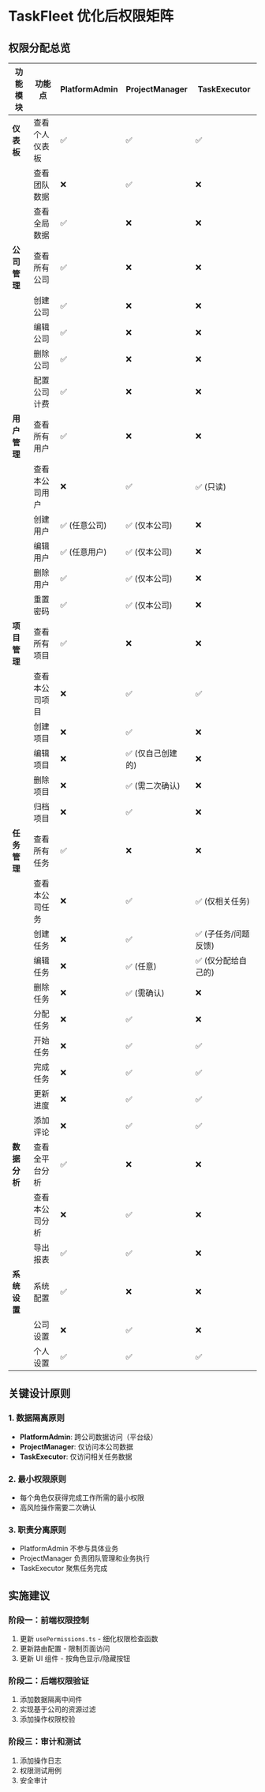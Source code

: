 # TaskFleet 优化后权限矩阵

## 权限分配总览

| 功能模块 | 功能点 | PlatformAdmin | ProjectManager | TaskExecutor |
|---------|--------|---------------|----------------|--------------|
| **仪表板** | 查看个人仪表板 | ✅ | ✅ | ✅ |
| | 查看团队数据 | ❌ | ✅ | ❌ |
| | 查看全局数据 | ✅ | ❌ | ❌ |
| **公司管理** | 查看所有公司 | ✅ | ❌ | ❌ |
| | 创建公司 | ✅ | ❌ | ❌ |
| | 编辑公司 | ✅ | ❌ | ❌ |
| | 删除公司 | ✅ | ❌ | ❌ |
| | 配置公司计费 | ✅ | ❌ | ❌ |
| **用户管理** | 查看所有用户 | ✅ | ❌ | ❌ |
| | 查看本公司用户 | ❌ | ✅ | ✅ (只读) |
| | 创建用户 | ✅ (任意公司) | ✅ (仅本公司) | ❌ |
| | 编辑用户 | ✅ (任意用户) | ✅ (仅本公司) | ❌ |
| | 删除用户 | ✅ | ✅ (仅本公司) | ❌ |
| | 重置密码 | ✅ | ✅ (仅本公司) | ❌ |
| **项目管理** | 查看所有项目 | ✅ | ❌ | ❌ |
| | 查看本公司项目 | ❌ | ✅ | ✅ |
| | 创建项目 | ❌ | ✅ | ❌ |
| | 编辑项目 | ❌ | ✅ (仅自己创建的) | ❌ |
| | 删除项目 | ❌ | ✅ (需二次确认) | ❌ |
| | 归档项目 | ❌ | ✅ | ❌ |
| **任务管理** | 查看所有任务 | ✅ | ❌ | ❌ |
| | 查看本公司任务 | ❌ | ✅ | ✅ (仅相关任务) |
| | 创建任务 | ❌ | ✅ | ✅ (子任务/问题反馈) |
| | 编辑任务 | ❌ | ✅ (任意) | ✅ (仅分配给自己的) |
| | 删除任务 | ❌ | ✅ (需确认) | ❌ |
| | 分配任务 | ❌ | ✅ | ❌ |
| | 开始任务 | ❌ | ✅ | ✅ |
| | 完成任务 | ❌ | ✅ | ✅ |
| | 更新进度 | ❌ | ✅ | ✅ |
| | 添加评论 | ❌ | ✅ | ✅ |
| **数据分析** | 查看全平台分析 | ✅ | ❌ | ❌ |
| | 查看本公司分析 | ❌ | ✅ | ❌ |
| | 导出报表 | ✅ | ✅ | ❌ |
| **系统设置** | 系统配置 | ✅ | ❌ | ❌ |
| | 公司设置 | ❌ | ✅ | ❌ |
| | 个人设置 | ✅ | ✅ | ✅ |

## 关键设计原则

### 1. 数据隔离原则
- **PlatformAdmin**: 跨公司数据访问（平台级）
- **ProjectManager**: 仅访问本公司数据
- **TaskExecutor**: 仅访问相关任务数据

### 2. 最小权限原则
- 每个角色仅获得完成工作所需的最小权限
- 高风险操作需要二次确认

### 3. 职责分离原则
- PlatformAdmin 不参与具体业务
- ProjectManager 负责团队管理和业务执行
- TaskExecutor 聚焦任务完成

## 实施建议

### 阶段一：前端权限控制
1. 更新 `usePermissions.ts` - 细化权限检查函数
2. 更新路由配置 - 限制页面访问
3. 更新 UI 组件 - 按角色显示/隐藏按钮

### 阶段二：后端权限验证
1. 添加数据隔离中间件
2. 实现基于公司的资源过滤
3. 添加操作权限校验

### 阶段三：审计和测试
1. 添加操作日志
2. 权限测试用例
3. 安全审计
